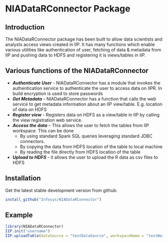 NIADataRConnector Package
========



## Introduction

The NIADataRConnector package has been built to allow data scientists and analysts access views created in IIP. 
It has many functions which enable various utilities like authentication of user, fetching of data & metadata from IIP and pushing data to HDFS and registering it is views/tables in IIP. 


 


## Various functions of the NIADataRConnector

 * ***Authenticate User*** - NIADataRConnector has a module that invokes the authentication service to authenticate the user to access data on IIPR. In build encryption is used to store passwords
 * ***Get Metadata*** - NIADataRConnector has a function that calls the web service to get metadata information about an IIP view/table. E.g. location of data on HDFS
 * ***Register view*** - Registers data on HDFS as a view/table in IIP by calling the view registration web service. 
 * ***Access the data*** – This allows the user to fetch the tables from IIP workspace. This can be done
    * By using standard Spark SQL queries leveraging standard JDBC connectors. 
    * By copying the data from HDFS location of the table to local machine
    * By reading the file directly from HDFS location of the table
 * ***Upload to HDFS***  - it allows the user to upload the R data as csv files to HDFS

## Installation

Get the latest stable development version from github:

```r
install_github("Infosys/NIADataRConnector")
```
    
## Example

```r
library(NIADataRConnector)
IIP.init("username")
IIP.uploadTable(dataSource = "testDataSource", workspaceName = "testWorkspace",hdfsDelimiter = ",", dataFrame= DataFrame object, tableName= "R_Table", fileType = "csv")
```



